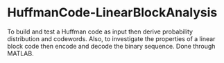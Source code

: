 # HuffmanCode-LinearBlockAnalysis
To build and test a Huffman code as input then derive probability distribution and codewords. Also, to investigate the properties of a linear block code then encode and decode the binary sequence. Done through MATLAB.
